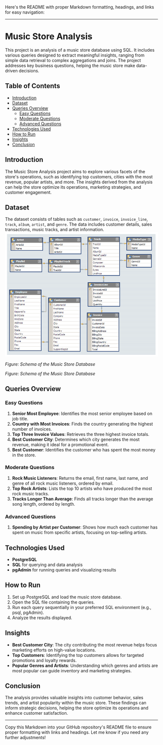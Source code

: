 Here's the README with proper Markdown formatting, headings, and links for easy navigation:

---

# Music Store Analysis

This project is an analysis of a music store database using SQL. It includes various queries designed to extract meaningful insights, ranging from simple data retrieval to complex aggregations and joins. The project addresses key business questions, helping the music store make data-driven decisions.

## Table of Contents

- [Introduction](#introduction)
- [Dataset](#dataset)
- [Queries Overview](#queries-overview)
  - [Easy Questions](#easy-questions)
  - [Moderate Questions](#moderate-questions)
  - [Advanced Questions](#advanced-questions)
- [Technologies Used](#technologies-used)
- [How to Run](#how-to-run)
- [Insights](#insights)
- [Conclusion](#conclusion)

## Introduction

The Music Store Analysis project aims to explore various facets of the store's operations, such as identifying top customers, cities with the most revenue, popular artists, and more. The insights derived from the analysis can help the store optimize its operations, marketing strategies, and customer engagement.

## Dataset

The dataset consists of tables such as `customer`, `invoice`, `invoice_line`, `track`, `album`, `artist`, and `genre`. The data includes customer details, sales transactions, music tracks, and artist information.
![Music Store Database Schema](MusicDatabaseSchema.png)

_Figure: Schema of the Music Store Database_

_Figure: Schema of the Music Store Database_

## Queries Overview

### Easy Questions

1. **Senior Most Employee**: Identifies the most senior employee based on job title.
2. **Country with Most Invoices**: Finds the country generating the highest number of invoices.
3. **Top Three Invoice Values**: Retrieves the three highest invoice totals.
4. **Best Customer City**: Determines which city generates the most revenue, making it ideal for a promotional event.
5. **Best Customer**: Identifies the customer who has spent the most money in the store.

### Moderate Questions

1. **Rock Music Listeners**: Returns the email, first name, last name, and genre of all rock music listeners, ordered by email.
2. **Top Rock Artists**: Lists the top 10 artists who have produced the most rock music tracks.
3. **Tracks Longer Than Average**: Finds all tracks longer than the average song length, ordered by length.

### Advanced Questions

1. **Spending by Artist per Customer**: Shows how much each customer has spent on music from specific artists, focusing on top-selling artists.

## Technologies Used

- **PostgreSQL**
- **SQL** for querying and data analysis
- **pgAdmin** for running queries and visualizing results

## How to Run

1. Set up PostgreSQL and load the music store database.
2. Open the SQL file containing the queries.
3. Run each query sequentially in your preferred SQL environment (e.g., psql, pgAdmin).
4. Analyze the results displayed.

## Insights

- **Best Customer City**: The city contributing the most revenue helps focus marketing efforts on high-value locations.
- **Top Customers**: Identifying the top customers allows for targeted promotions and loyalty rewards.
- **Popular Genres and Artists**: Understanding which genres and artists are most popular can guide inventory and marketing strategies.

## Conclusion

The analysis provides valuable insights into customer behavior, sales trends, and artist popularity within the music store. These findings can inform strategic decisions, helping the store optimize its operations and enhance customer satisfaction.

---

Copy this Markdown into your GitHub repository's README file to ensure proper formatting with links and headings. Let me know if you need any further adjustments!
